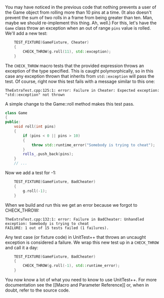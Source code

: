 You may have noticed in the previous code that nothing prevents a user of the Game object from rolling more than 10 pins at a time. (It also doesn't prevent the sum of two rolls in a frame from being greater than ten. Man, maybe we should re-implement this thing. Ah, well.) For this, let's have the `Game` class throw an exception when an out of range `pins` value is rolled. We'll add a new test:

```cpp
    TEST_FIXTURE(GameFixture, Cheater)
    {
        CHECK_THROW(g.roll(11), std::exception);
    }
```

The `CHECK_THROW` macro tests that the provided expression throws an exception of the type specified. This is caught polymorphically, so in this case any exception thrown that inherits from `std::exception` will pass the test. Of course, right now this test fails with a message similar to this one:

    TheExtraTest.cpp:125:1: error: Failure in Cheater: Expected exception: "std::exception" not thrown

A simple change to the Game::roll method makes this test pass.

```cpp
class Game
{
public:
    void roll(int pins)
    {
        if (pins < 0 || pins > 10)
        {
            throw std::runtime_error("Somebody is trying to cheat");
        }
        rolls_.push_back(pins);
    }
    // ...
```

Now we add a test for -1:

```cpp
    TEST_FIXTURE(GameFixture, BadCheater)
    {
        g.roll(-1);
    }
```

When we build and run this we get an error because we forgot to CHECK_THROW:

    TheExtraTest.cpp:132:1: error: Failure in BadCheater: Unhandled exception: Somebody is trying to cheat
    FAILURE: 1 out of 15 tests failed (1 failures).

Any test case (or fixture code) in UnitTest++ that throws an uncaught exception is considered a failure. We wrap this new test up in a `CHECK_THROW` and call it a day:

```cpp
    TEST_FIXTURE(GameFixture, BadCheater)
    {
        CHECK_THROW(g.roll(-1), std::runtime_error);
    }
```

You now know a lot of what you need to know to use UnitTest++. For more documentation see the [[Macro and Parameter Reference]] or, when in doubt, refer to the source code.